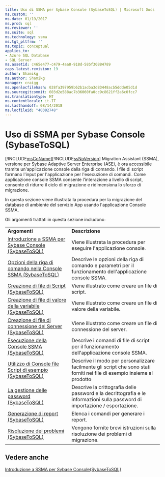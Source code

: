 ```yaml
---
title: Uso di SSMA per Sybase Console (SybaseToSQL) | Microsoft Docs
ms.custom: ''
ms.date: 01/19/2017
ms.prod: sql
ms.reviewer: ''
ms.suite: sql
ms.technology: ssma
ms.tgt_pltfrm: ''
ms.topic: conceptual
applies_to:
- Azure SQL Database
- SQL Server
ms.assetid: c465e477-c479-4aa8-918d-58bf30884789
caps.latest.revision: 19
author: Shamikg
ms.author: Shamikg
manager: craigg
ms.openlocfilehash: 028fa397959b62b1adba3d83448acb5ddde05d1d
ms.sourcegitcommit: 603d2e588ac7b36060fa0cc9c8621ff2a6c0fcc7
ms.translationtype: MT
ms.contentlocale: it-IT
ms.lasthandoff: 08/14/2018
ms.locfileid: "40392748"
---
```

# <a name="working-with-ssma-for-sybase-console-sybasetosql"></a>Uso di SSMA per Sybase Console (SybaseToSQL)
[!INCLUDE[msCoName](../../includes/msconame_md.md)][!INCLUDE[ssNoVersion](../../includes/ssnoversion-md.md)] Migration Assistant (SSMA), versione per Sybase Adaptive Server Enterprise (ASE), è ora accessibile tramite un'applicazione console dalla riga di comando. I file di script formano l'input per l'applicazione per l'esecuzione di comandi. Come applicazione console SSMA consente l'interazione a livello di script, consente di ridurre il ciclo di migrazione e ridimensiona lo sforzo di migrazione.  
  
In questa sezione viene illustrata la procedura per la migrazione del database di ambiente del servizio App usando l'applicazione Console SSMA.  
  
Gli argomenti trattati in questa sezione includono:  
  
|||  
|-|-|  
|**Argomenti**|**Descrizione**|  
|[Introduzione a SSMA per Sybase Console &#40;SybaseToSQL&#41;](../../ssma/sybase/getting-started-with-ssma-for-sybase-console-sybasetosql.md)|Viene illustrata la procedura per eseguire l'applicazione console.|  
|[Opzioni della riga di comando nella Console SSMA &#40;SybaseToSQL&#41;](../../ssma/sybase/command-line-options-in-ssma-console-sybasetosql.md)|Descrive le opzioni della riga di comando e parametri per il funzionamento dell'applicazione console SSMA.|  
|[Creazione di file di Script &#40;SybaseToSQL&#41;](../../ssma/sybase/creating-script-files-sybasetosql.md)|Viene illustrato come creare un file di script.|  
|[Creazione di file di valore della variabile &#40;SybaseToSQL&#41;](../../ssma/sybase/creating-variable-value-files-sybasetosql.md)|Viene illustrato come creare un file di valore della variabile.|  
|[Creazione di file di connessione del Server &#40;SybaseToSQL&#41;](../../ssma/sybase/creating-the-server-connection-files-sybasetosql.md)|Viene illustrato come creare un file di connessione del server.|  
|[Esecuzione della Console SSMA &#40;SybaseToSQL&#41;](../../ssma/sybase/executing-the-ssma-console-sybasetosql.md)|Descrive i comandi di file di script per il funzionamento dell'applicazione console SSMA.|  
|[Utilizzo di Console file Script di esempio &#40;SybaseToSQL&#41;](../../ssma/sybase/working-with-the-sample-console-script-files-sybasetosql.md)|Descrive il modo per personalizzare facilmente gli script che sono stati forniti nei file di esempio insieme al prodotto|  
|[La gestione delle password &#40;SybaseToSQL&#41;](../../ssma/sybase/managing-passwords-sybasetosql.md)|Descrive la crittografia delle password e la decrittografia e le informazioni sulla password di importazione / esportazione.|  
|[Generazione di report &#40;SybaseToSQL&#41;](../../ssma/sybase/generating-reports-sybasetosql.md)|Elenca i comandi per generare i report.|  
|[Risoluzione dei problemi &#40;SybaseToSQL&#41;](../../ssma/sybase/troubleshooting-sybasetosql.md)|Vengono fornite brevi istruzioni sulla risoluzione dei problemi di migrazione.|  
  
## <a name="see-also"></a>Vedere anche  
[Introduzione a SSMA per Sybase Console(SybaseToSQL)](http://msdn.microsoft.com/en-us/43219dbe-bcfa-427d-9242-f07b1455f15f)  
  

